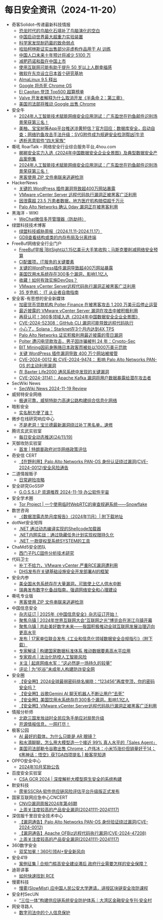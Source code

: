 # 每日安全资讯（2024-11-20）

- 奇客Solidot–传递最新科技情报
  - [恐龙时代的鸟脑化石填补了鸟脑演化的空白](https://www.solidot.org/story?sid=79823)
  - [中国启动世界最大超重力实验装置](https://www.solidot.org/story?sid=79822)
  - [科学家发现耐药菌的致命弱点](https://www.solidot.org/story?sid=79821)
  - [哈珀柯林斯证实出售部分非虚构作品用于 AI 训练](https://www.solidot.org/story?sid=79820)
  - [中国人口未来十年预计将减少 5100 万](https://www.solidot.org/story?sid=79819)
  - [减肥药诺和盈在中国上市](https://www.solidot.org/story?sid=79818)
  - [使用互联网可能有助于提升 50 岁以上人群幸福感](https://www.solidot.org/story?sid=79817)
  - [微软在东京设立日本首个研究基地](https://www.solidot.org/story?sid=79816)
  - [AlmaLinux 9.5 释出](https://www.solidot.org/story?sid=79815)
  - [Google 将杀死 Chrome OS](https://www.solidot.org/story?sid=79814)
  - [El Capitan 登顶 Top500 超算榜单](https://www.solidot.org/story?sid=79813)
  - [Valve 开发者解释为什么取消开发《半条命 2：第三章》](https://www.solidot.org/story?sid=79812)
  - [美国司法部将推动 Google 出售 Chrome](https://www.solidot.org/story?sid=79811)
- 安全牛
  - [2024年人工智能技术赋能网络安全应用测试：广东盈世在钓鱼邮件识别场景荣获第三名！](https://www.aqniu.com/vendor/107189.html)
  - [美柚、宝宝树等App平台推送涉黄短信？官方回应：数据库安全，启动自查；网络钓鱼攻击手法升级：SVG附件成为规避安全检测帮凶|牛览](https://www.aqniu.com/vendor/107183.html)
  - [​透析恶意软件“四大家族”](https://www.aqniu.com/vendor/107182.html)
- 嘶吼 RoarTalk – 网络安全行业综合服务平台,4hou.com
  - [梆梆安全实力入选《2024年中国数据安全企业全景图》及典型数据安全产品案例集](https://www.4hou.com/posts/wxZg)
  - [2024年人工智能技术赋能网络安全应用测试：广东盈世在钓鱼邮件识别场景荣获第三名！](https://www.4hou.com/posts/vwDL)
  - [黑客使用 ZIP 文件串联来逃避检测](https://www.4hou.com/posts/MX5P)
- HackerNews
  - [关键的 WordPress 插件漏洞导致超400万网站暴露](https://hackernews.cc/archives/56143)
  - [VMware vCenter Server 远程代码执行漏洞正被黑客广泛利用](https://hackernews.cc/archives/56141)
  - [因泄露超 23.5 万患者数据，地方医疗机构赔偿超千万元](https://hackernews.cc/archives/56139)
  - [Palo Alto Networks 确认 0day 漏洞正在被黑客利用](https://hackernews.cc/archives/56137)
- 黑海洋 - WIKI
  - [WeChat微信多开管理器（防劫持）](https://www.upx8.com/2321)
- 绿盟科技技术博客
  - [绿盟科技威胁周报（2024.11.11-2024.11.17）](https://blog.nsfocus.net/weeklyreport202446/)
  - [GDB查看结构或类的内存布局及分离终端](https://blog.nsfocus.net/gdb/)
- FreeBuf网络安全行业门户
  - [FreeBuf早报 |BitSight以1.15亿美元大手笔收购；马斯克要削减网络安全预算](https://www.freebuf.com/news/415654.html)
  - [CI配置项，IT服务的关键要素](https://www.freebuf.com/articles/es/415638.html)
  - [关键的WordPress插件漏洞导致超400万网站暴露](https://www.freebuf.com/news/415637.html)
  - [美国饮用水系统存在300多个漏洞，影响1.1亿人](https://www.freebuf.com/news/415618.html)
  - [收藏！如何有效实施DevOps？](https://www.freebuf.com/articles/neopoints/415617.html)
  - [VMware vCenter Server远程代码执行漏洞正被黑客广泛利用](https://www.freebuf.com/news/415580.html)
  - [35 岁危机： IT 从业者自救指南](https://www.freebuf.com/articles/neopoints/415575.html)
- 安全客-有思想的安全新媒体
  - [加密货币贷款机构 Polter Finance 在被黑客攻击 1,200 万美元后停止运营](https://www.anquanke.com/post/id/302003)
  - [最近披露的 VMware vCenter Server 漏洞在攻击中被积极利用](https://www.anquanke.com/post/id/302000)
  - [再获认可！360多领域入选《2024年中国数据安全企业全景图》](https://www.anquanke.com/post/id/301997)
  - [CVE-2024-52308：GitHub CLI 漏洞可能导致远程代码执行](https://www.anquanke.com/post/id/301994)
  - [小心了，Solana：Starknet在3个月内达到4X TPS](https://www.anquanke.com/post/id/301991)
  - [Palo Alto Networks 证实积极利用最近披露的零日漏洞](https://www.anquanke.com/post/id/301988)
  - [Polter 遭闪电贷款攻击，男子因诈骗被判 24 年：Crypto-Sec](https://www.anquanke.com/post/id/301984)
  - [BIT Mining因前身贿赂日本政客而被处以1000万美元罚款](https://www.anquanke.com/post/id/301981)
  - [关键 WordPress 插件漏洞导致 400 万个网站被接管](https://www.anquanke.com/post/id/301978)
  - [CVE-2024-0012 和 CVE-2024-9474： 影响 Palo Alto Networks PAN-OS 的主动利用漏洞](https://www.anquanke.com/post/id/301975)
  - [在 Baxter Life2000 通风系统中发现的关键漏洞](https://www.anquanke.com/post/id/301972)
  - [CVE-2024-31141： Apache Kafka 漏洞将用户数据暴露给潜在攻击者](https://www.anquanke.com/post/id/301969)
- SecWiki News
  - [SecWiki News 2024-11-19 Review](http://www.sec-wiki.com/?2024-11-19)
- 威努特安全网络
  - [极速可靠，威努特助力高速公路构建综合信息化网络](https://mp.weixin.qq.com/s?__biz=MzAwNTgyODU3NQ==&mid=2651129002&idx=1&sn=10a15574a1020011b7d7d4870b03445a&chksm=80e71e1ab790970ca5dcf363a2bffcffa6b37273bdf06094b19eb80a6e4b4c3fac94f19884dc&scene=58&subscene=0#rd)
- 暗影安全
  - [实名制方便了谁？](https://mp.weixin.qq.com/s?__biz=MzI2MzA3OTgxOA==&mid=2657165632&idx=1&sn=5f16e612d37a682602c18f85da430fc9&chksm=f1d4d3a5c6a35ab395f0797f3487386b20e06934d339152a9abe2c73dca45804ba1cf5bc7062&scene=58&subscene=0#rd)
- 微步在线研究响应中心
  - [不是老洞！宝兰德最新漏洞绕过补丁黑名单，速修](https://mp.weixin.qq.com/s?__biz=Mzg5MTc3ODY4Mw==&mid=2247507416&idx=1&sn=6eb8217321fbe1a5361675058bc55882&chksm=cfcabeccf8bd37dabd939a20bc64440bf305ffe94e1ee391c8b758d1eba8cec1ca2099880c09&scene=58&subscene=0#rd)
- 腾讯玄武实验室
  - [每日安全动态推送(24/11/19)](https://mp.weixin.qq.com/s?__biz=MzA5NDYyNDI0MA==&mid=2651959904&idx=1&sn=f4740226410b7e506bee782d261e0d90&chksm=8baed2ffbcd95be9932f53fbf60d8cfb71bbdecac579d0d05251498b6a22ddb8f658fd3d328e&scene=58&subscene=0#rd)
- 天御攻防实验室
  - [首发 | 特朗普政府对华网络政策评估](https://mp.weixin.qq.com/s?__biz=MzU0MzgyMzM2Nw==&mid=2247486086&idx=1&sn=15241eb0ec346072671268fe20014acb&chksm=fb04c9eecc7340f80084012335b0f428883e16d4ad2b97dd3dfa373d33a7e89c9e0063248083&scene=58&subscene=0#rd)
- 奇安信 CERT
  - [【在野利用】Palo Alto Networks PAN-OS 身份认证绕过漏洞(CVE-2024-0012)安全风险通告](https://mp.weixin.qq.com/s?__biz=MzU5NDgxODU1MQ==&mid=2247502450&idx=1&sn=a1fc8665dfbb9c1703fef3c40ff25310&chksm=fe79eeeac90e67fcbf34eede7835db3aa9916a7a50c559be8c34d0446433f0f4d41189eb8b1a&scene=58&subscene=0#rd)
- 二道情报贩子
  - [日常避险攻略](https://mp.weixin.qq.com/s?__biz=MzU5NTA3MTk5Ng==&mid=2247489640&idx=1&sn=088cbcbd04083674ce0fe4a115fdd408&chksm=fe76defbc90157ed8d97c4c2cf69e9beb2180388a93d02c31eaa96065b1bfd156a117899ecfb&scene=58&subscene=0#rd)
- 安全研究GoSSIP
  - [G.O.S.S.I.P 资源推荐 2024-11-19 办公软件宇宙](https://mp.weixin.qq.com/s?__biz=Mzg5ODUxMzg0Ng==&mid=2247499229&idx=1&sn=425357d6ef4181bd6492c1bb710895de&chksm=c063d304f7145a12115a632c0b50b752f3142c61d5ddce189b258a9ec791f8393273c6c0e553&scene=58&subscene=0#rd)
- 安全学术圈
  - [Tor Project | 一个使用临时WebRTC的审查规避系统——Snowflake](https://mp.weixin.qq.com/s?__biz=MzU5MTM5MTQ2MA==&mid=2247491398&idx=1&sn=2f6dfdc343502405d1889ebc6c6270e7&chksm=fe2ee0cdc95969db9f6b4c0e37a3f87ef1d1c3c4d74df6cac63e11646f17fe86cef7299b2c76&scene=58&subscene=0#rd)
- 数世咨询
  - [《数据泄露态势月度报告》（2024年11月）| 附下载地址](https://mp.weixin.qq.com/s?__biz=MzkxNzA3MTgyNg==&mid=2247529480&idx=1&sn=6e5157f71e10ae44274585c2da77dfc3&chksm=c14406b5f6338fa379b09a0c28686a56acd21949cda834a9e26a5561d217a303fc8edd055a7f&scene=58&subscene=0#rd)
- dotNet安全矩阵
  - [.NET 通过动态编译实现的Shellcode加载器](https://mp.weixin.qq.com/s?__biz=MzUyOTc3NTQ5MA==&mid=2247496779&idx=1&sn=7e8d6784c658bb421d2801d2e979715d&chksm=fa595aa6cd2ed3b0b6ccba462190d0fecfebbf4680c36dd6ab8eb8a16584cc6e259e02af965d&scene=58&subscene=0#rd)
  - [.NET内网实战：通过隐藏任务计划实现权限持久化](https://mp.weixin.qq.com/s?__biz=MzUyOTc3NTQ5MA==&mid=2247496779&idx=2&sn=bc07487147f8e6e7a38b4563d90a1cab&chksm=fa595aa6cd2ed3b044829ac60750d7d8cb7b30545dcd85027f0602c38118d11a4a12a1b984a7&scene=58&subscene=0#rd)
  - [.NET 一款提权至系统SYSTEM的工具](https://mp.weixin.qq.com/s?__biz=MzUyOTc3NTQ5MA==&mid=2247496779&idx=3&sn=16c81610b4bdae355af71308544bce5d&chksm=fa595aa6cd2ed3b00add51afae4eb8cb50a7c9a34f2065fcac929f3325d79bdfbe3c3d5b97d3&scene=58&subscene=0#rd)
- ChaMd5安全团队
  - [西门子PLC固件分析技术研究](https://mp.weixin.qq.com/s?__biz=MzIzMTc1MjExOQ==&mid=2247511637&idx=1&sn=7f3677671ebc4c56388848025a066f26&chksm=e89d868ddfea0f9b3271532c7e42aae6ff746c6001efccff8409797b48eedf0f42fd9ba22de4&scene=58&subscene=0#rd)
- 代码卫士
  - [补丁不给力，VMware vCenter 严重RCE漏洞遭利用](https://mp.weixin.qq.com/s?__biz=MzI2NTg4OTc5Nw==&mid=2247521523&idx=1&sn=286f99df03f25ebd1cb1fb497f991b21&chksm=ea94a599dde32c8fb84c9a7247de810f5f23bf5c0c99f55a79ff59780dc42aa54f886a151327&scene=58&subscene=0#rd)
  - [DHS发布在关键基础设施安全开发部署AI的框架](https://mp.weixin.qq.com/s?__biz=MzI2NTg4OTc5Nw==&mid=2247521523&idx=2&sn=9222522f67aa6bada64bed055a3adfeb&chksm=ea94a599dde32c8f8d8f5599323d8cc50d3bb12bb0716412c69e77986c4f0d238aea4efec5fa&scene=58&subscene=0#rd)
- 安全内参
  - [美全国水务系统存在大量漏洞，可致使上亿人供水中断](https://mp.weixin.qq.com/s?__biz=MzI4NDY2MDMwMw==&mid=2247513105&idx=1&sn=db4c2c400bfc1b8ac9c2e39ffcc2d0f8&chksm=ebfaf331dc8d7a273b6268ba76b25e4bbec7d9c0e5d64cf4fdb0a7c8cb0ac781e6c8671e1848&scene=58&subscene=0#rd)
  - [瑞典发布数字化备战指南，强调网络安全和心理建设](https://mp.weixin.qq.com/s?__biz=MzI4NDY2MDMwMw==&mid=2247513105&idx=2&sn=02726533801188ef760cd73c0f745071&chksm=ebfaf331dc8d7a2777221a674c795b26b6b4901fc43a289e4787208d94b273407747bb5bc99e&scene=58&subscene=0#rd)
- 嘶吼专业版
  - [黑客使用 ZIP 文件串联来逃避检测](https://mp.weixin.qq.com/s?__biz=MzI0MDY1MDU4MQ==&mid=2247579662&idx=1&sn=d02fe1bfdb5417141eb2c6039ba08637&chksm=e9146834de63e1225c03d5b8305aaab5face9df6f5ab3855742194756fad7c9a413a90841f8d&scene=58&subscene=0#rd)
- 中国信息安全
  - [杂志征订 | 2025年《中国信息安全》杂志征订开始！](https://mp.weixin.qq.com/s?__biz=MzA5MzE5MDAzOA==&mid=2664229927&idx=1&sn=d60d6e5c9a0b1cb3aa7888bd7fe7e6fd&chksm=8b59eedebc2e67c865a0db636f31a5e628b0a7cf28214af19c5b925b82abed289fb58fc5313d&scene=58&subscene=0#rd)
  - [聚焦乌镇 | 2024年世界互联网大会“互联网之光”博览会在浙江乌镇开幕](https://mp.weixin.qq.com/s?__biz=MzA5MzE5MDAzOA==&mid=2664229927&idx=2&sn=90de0f053560da32dc1dd52bb570f76f&chksm=8b59eedebc2e67c8b9b98e1fa0470103278cf1a283aae52a5dead1e230ffa1791cbd77ffd4a4&scene=58&subscene=0#rd)
  - [聚焦乌镇 | 共赴美好数字未来——我国积极推动全球互联网发展治理迈向更高水平](https://mp.weixin.qq.com/s?__biz=MzA5MzE5MDAzOA==&mid=2664229927&idx=3&sn=cf9a1884a98707a8122f9972253d1e3f&chksm=8b59eedebc2e67c8782ed196389862670efeeac34bffbeefca390f90a126b65f84718b15cdb5&scene=58&subscene=0#rd)
  - [发布 | 17家单位联合发布《工业和信息化领域数据安全合规指引》（附下载）](https://mp.weixin.qq.com/s?__biz=MzA5MzE5MDAzOA==&mid=2664229927&idx=4&sn=854c01078fcb140bd91abb9cd5afcf46&chksm=8b59eedebc2e67c8c4fd335878e53c62cbc42fa90deb217c84454f8df66a8c5a0d6f447eea16&scene=58&subscene=0#rd)
  - [专家解读 | 构建国家数据标准体系 推动数据要素高水平应用](https://mp.weixin.qq.com/s?__biz=MzA5MzE5MDAzOA==&mid=2664229927&idx=5&sn=c44461193101a3b067ab27d0344ca54d&chksm=8b59eedebc2e67c847fda6cca654610965d32eefdfc59fad4d0024375caa8afefa6b01fd462a&scene=58&subscene=0#rd)
  - [专家观点 | 法治化防控人工智能风险](https://mp.weixin.qq.com/s?__biz=MzA5MzE5MDAzOA==&mid=2664229927&idx=6&sn=872726081180eb2b8eefff27b69f1447&chksm=8b59eedebc2e67c8973ad9bbaae8954297cf98b34720d6b4c276ecb3cfccee17811f76edca4e&scene=58&subscene=0#rd)
  - [关注 | 起底网络水军：“这必然是一场持久的较量”](https://mp.weixin.qq.com/s?__biz=MzA5MzE5MDAzOA==&mid=2664229927&idx=7&sn=ef0075a7ecac10ee5afb111a0a44f7da&chksm=8b59eedebc2e67c8f2f40f5b0a04d33468314dea113ab20c9f32c1ee78e1d42a90a9959e758b&scene=58&subscene=0#rd)
  - [评论 | 为“吃谷”未成年人构建防诈安全网](https://mp.weixin.qq.com/s?__biz=MzA5MzE5MDAzOA==&mid=2664229927&idx=8&sn=641b79e03fe1cefeb6429558cb48a528&chksm=8b59eedebc2e67c831fe1b0d19a7a6f960907b794bf84fd916f279bd04bb4ceafd1f9a758fad&scene=58&subscene=0#rd)
- 安全圈
  - [【安全圈】2024全球最弱密码排名揭晓：“123456”再度登顶，你的密码安全吗？](https://mp.weixin.qq.com/s?__biz=MzIzMzE4NDU1OQ==&mid=2652066082&idx=1&sn=4670155de7d2f2afaa5fe30fda0bb2b0&chksm=f36e7d62c419f4745f1e8bba109c904e5aeda0df116d0348b08c58ebc5650933dc2d88c24c2c&scene=58&subscene=0#rd)
  - [【安全圈】谷歌Gemini AI 聊天机器人不断让用户“去死”](https://mp.weixin.qq.com/s?__biz=MzIzMzE4NDU1OQ==&mid=2652066082&idx=2&sn=690f569a72493488bb3ecd0770623b7e&chksm=f36e7d62c419f474675d76068180a0f3bdb5172cff33e5038437f76753bc0a27164756b87d36&scene=58&subscene=0#rd)
  - [【安全圈】美国饮用水系统存在300多个漏洞，影响1.1亿人](https://mp.weixin.qq.com/s?__biz=MzIzMzE4NDU1OQ==&mid=2652066082&idx=3&sn=45c8dff3a066a1615c872523d972e645&chksm=f36e7d62c419f474a8053972dd9c71ee6170c6482642d86218c62a4788ba6c3240875f3d16fb&scene=58&subscene=0#rd)
  - [【安全圈】VMware vCenter Server远程代码执行漏洞正被黑客广泛利用](https://mp.weixin.qq.com/s?__biz=MzIzMzE4NDU1OQ==&mid=2652066082&idx=4&sn=c7244d3c2cda936e8c968cf0a2ade6d0&chksm=f36e7d62c419f474201413fc6e1edcc5c024cfb6fa12a9adf16b49526e98689324bb9aa57fd0&scene=58&subscene=0#rd)
- 情报分析师
  - [北欧三国发放战时全民应急手册应对局势升级](https://mp.weixin.qq.com/s?__biz=MzA3Mjc1MTkwOA==&mid=2650557552&idx=1&sn=1eefe9dcc93533ba3782bafe92127982&chksm=8711623bb066eb2d6d5ea7b60eda1ad0a2fd61f48414fa8e5f6def835bd4fc6a1b678b037d7e&scene=58&subscene=0#rd)
  - [开源情报信息，一网打尽！](https://mp.weixin.qq.com/s?__biz=MzA3Mjc1MTkwOA==&mid=2650557552&idx=2&sn=c753ec945b4520626c389091b2b52bfd&chksm=8711623bb066eb2de5afbf4ccc0e2bdc564cba407f29847a693cc85578a35ec8c16e8970e328&scene=58&subscene=0#rd)
- 极客公园
  - [AI 最好的载体，为什么只能是 AR 眼镜？](https://mp.weixin.qq.com/s?__biz=MTMwNDMwODQ0MQ==&mid=2653064797&idx=1&sn=c2fa5d3b413b6a2d858942b1c4754716&chksm=7e57f3eb49207afd7eee78c9c611c6a2145e497702823f2a1df9b792e6e9cd63e21cc1d6437d&scene=58&subscene=0#rd)
  - [和水滴聊聊，怎么用大模型造一个接近 99% 真人水平的「Sales Agent」](https://mp.weixin.qq.com/s?__biz=MTMwNDMwODQ0MQ==&mid=2653064772&idx=1&sn=035959bfd8f0cea8d2def2bdb456bdb0&chksm=7e57f3f249207ae4f025065df035e84d15f529d2461053a60d866d1c1deaa04fdbac86794f33&scene=58&subscene=0#rd)
  - [美国司法部勒令谷歌出售 Chrome；卢伟冰：小米15涨价但销量好于14；《黑神话：悟空》获TGA四项提名 | 极客早知道](https://mp.weixin.qq.com/s?__biz=MTMwNDMwODQ0MQ==&mid=2653064770&idx=1&sn=636baea8ea2d7c711336b2326d0ab6e5&chksm=7e57f3f449207ae2bbcaeeb7df58d926f09adfac58a17105c840a590a280a22f6ae099cfc3d8&scene=58&subscene=0#rd)
- OPPO安全中心
  - [2024年10月奖励公告](https://mp.weixin.qq.com/s?__biz=MzUyNzc4Mzk3MQ==&mid=2247493914&idx=1&sn=c8c04605a6832c2a3baa06f24ef27688&chksm=fa78e856cd0f6140d5fa736f9e29447bbe6f8746cb96677a2282941af71f2e6d453e20a28f53&scene=58&subscene=0#rd)
- 百度安全实验室
  - [CSA GCR 2024 | 深度解析大模型原生安全的系统构建](https://mp.weixin.qq.com/s?__biz=MzA3NTQ3ODI0NA==&mid=2247487459&idx=1&sn=c2d849d7331779d849b3529eb6fc5f6e&chksm=9f6eaa68a819237eb1b6795d65f337a72f327ba865a6538de4e6609f50d932153c767581b13e&scene=58&subscene=0#rd)
- 默安科技
  - [雳鉴SSCRA·软件供应链风险评估平台升级版正式发布](https://mp.weixin.qq.com/s?__biz=MzIzODQxMjM2NQ==&mid=2247499563&idx=1&sn=f5c7bb8781dbb88dfac19e9bc8b0f468&chksm=e93b0809de4c811f5a726eba32a13328d5b030f0d3be6470f73264e6f8a5867869fe63921dd6&scene=58&subscene=0#rd)
- 国家互联网应急中心CNCERT
  - [CNVD漏洞周报2024年第46期](https://mp.weixin.qq.com/s?__biz=MzIwNDk0MDgxMw==&mid=2247499470&idx=1&sn=122371c064b4a5b04d3f673d1a172d6e&chksm=973acdaca04d44ba3d0421968e02c6666f2064e33000519c729c6423ce5c41367a1ccdcf4833&scene=58&subscene=0#rd)
  - [上周关注度较高的产品安全漏洞(20241111-20241117)](https://mp.weixin.qq.com/s?__biz=MzIwNDk0MDgxMw==&mid=2247499470&idx=2&sn=d9bbe418f8309153c86b2c38bdb82f17&chksm=973acdaca04d44bab50e7dd62b73186be71557b6394c3c63dc18ec7ef4c20bae0c517a0aa368&scene=58&subscene=0#rd)
- 深信服千里目安全技术中心
  - [【漏洞通告】Palo Alto Networks PAN-OS 身份验证绕过漏洞(CVE-2024-0012)](https://mp.weixin.qq.com/s?__biz=Mzg2NjgzNjA5NQ==&mid=2247523853&idx=1&sn=09a7e2c49e4d18c988053c13b775aa17&chksm=ce46151df9319c0b5e3101ae19289c72f2bde1df88b14593ff9d674aef5cea0434014a7f2615&scene=58&subscene=0#rd)
  - [【漏洞通告】Apache OFBiz远程代码执行漏洞(CVE-2024-47208)](https://mp.weixin.qq.com/s?__biz=Mzg2NjgzNjA5NQ==&mid=2247523853&idx=2&sn=44f939a81178afad27dca90a02dfbfc6&chksm=ce46151df9319c0b1559eee9e9bf40c82367612f10de3b61f2f666f2558bea2f5f10938518ef&scene=58&subscene=0#rd)
  - [上周关注度较高的产品安全漏洞(20241111-20241117)](https://mp.weixin.qq.com/s?__biz=Mzg2NjgzNjA5NQ==&mid=2247523853&idx=3&sn=fab3ee466334a0022b2df23ab6a23217&chksm=ce46151df9319c0b47c29456be191ccb1e9aa5c9d308c5e785ba7c175b75b7a3f6afe84ca4d6&scene=58&subscene=0#rd)
- 360数字安全
  - [双奖加冕！360引领AI+安全新风向](https://mp.weixin.qq.com/s?__biz=MzA4MTg0MDQ4Nw==&mid=2247576844&idx=1&sn=7e7b1b74092762d3517780631be7203b&chksm=9f8d3d04a8fab412153b02a74fa5d7299372fcd47ff983ed2dfd3fd2c67b4eb4d25a09f542f7&scene=58&subscene=0#rd)
- 安全419
  - [案例征集 | 合规门槛高安全建设滞后 政府行业需要怎样的安全保障？](https://mp.weixin.qq.com/s?__biz=MzUyMDQ4OTkyMg==&mid=2247545131&idx=1&sn=e5faeaeadd129cd37f7ef4ac1771dac1&chksm=f9ebef86ce9c6690db09036a5b3d7a411eb5a2edd088ec0a8c8d37141c041175e170d86fc81d&scene=58&subscene=0#rd)
- 迪哥讲事
  - [如何快速找到 RCE](https://mp.weixin.qq.com/s?__biz=MzIzMTIzNTM0MA==&mid=2247496371&idx=1&sn=93ad4b6d65fb25b94f1496a72fb90ad1&chksm=e8a5f8d0dfd271c6f011c293424a7b367c1e38d60c056a3117fe74af8c0a42ae72dbe8750171&scene=58&subscene=0#rd)
- 慢雾科技
  - [慢雾(SlowMist) 应中国人民公安大学邀请，讲授区块链安全攻防课程](https://mp.weixin.qq.com/s?__biz=MzU4ODQ3NTM2OA==&mid=2247500648&idx=1&sn=b03fe50bb0a92671b4e985a112896786&chksm=fddebdefcaa934f98b75bbe6a90645c2cd37731239578f41e4fb495b49b53818473abd95ccf2&scene=58&subscene=0#rd)
- 安全村SecUN
  - [“三位一体”构建供应链系统安全防护体系｜大湾区金融安全专刊·安全村](https://mp.weixin.qq.com/s?__biz=MzkyODM5NzQwNQ==&mid=2247496222&idx=1&sn=fdf0fdae03782a7625963e8bb1ebf2f1&chksm=c21bd32cf56c5a3a6432458ee3061f5ab1b30632264ef104e041a19b1805c524371ac0cfce1b&scene=58&subscene=0#rd)
- 网安寻路人
  - [数字司法中的个人信息保护](https://mp.weixin.qq.com/s?__biz=MzIxODM0NDU4MQ==&mid=2247505418&idx=1&sn=6bf80f20ca0cf2eec302a5c497f94670&chksm=97e96be0a09ee2f6e21e87d4b804e628024461f41870e4aca602ba5321af48eda6903dd157e2&scene=58&subscene=0#rd)
